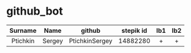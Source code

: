 # github_bot


| Surname | Name | github | stepik id | lb1 | lb2 |
|:---------:|:------:|:----------:|:--------:|:-:|:-:|
| Ptichkin | Sergey | PtichkinSergey | 14882280 | + | + |
